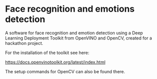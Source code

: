 # Face recognition and emotions detection
A software for face recognition and emotion detection using a Deep Learning Deployment Toolkit from OpenVINO and OpenCV, created for a hackathon project.

For the installation of the toolkit see here:

https://docs.openvinotoolkit.org/latest/index.html

The setup commands for OpenCV can also be found there.
